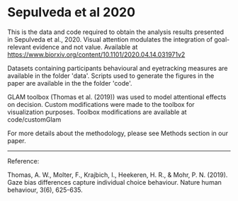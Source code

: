 # Sepulveda et al 2020

This is the data and code required to obtain the analysis results presented in Sepulveda et al., 2020. Visual attention modulates the integration of goal-relevant evidence and not value. Available at https://www.biorxiv.org/content/10.1101/2020.04.14.031971v2

Datasets containing participants behavioural and eyetracking measures are available in the folder 'data'.
Scripts used to generate the figures in the paper are available in the the folder 'code'.

GLAM toolbox (Thomas et al. (2019)) was used to model attentional effects on decision. Custom modifications were made to the toolbox for visualization purposes. Toolbox  modifications are available at code/customGlam 


For more details about the methodology, please see Methods section in our paper.


------------
Reference:

Thomas, A. W., Molter, F., Krajbich, I., Heekeren, H. R., & Mohr, P. N. (2019). Gaze bias differences capture individual choice behaviour. Nature human behaviour, 3(6), 625-635.
